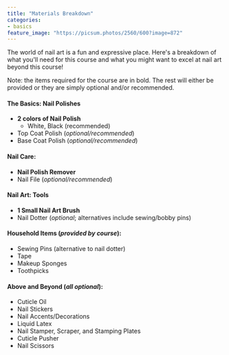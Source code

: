 ```yaml
---
title: "Materials Breakdown"
categories:
- basics
feature_image: "https://picsum.photos/2560/600?image=872"
---
```


The world of nail art is a fun and expressive place. Here's a breakdown of what you'll need for this course and what you might want to excel at nail art beyond this course!

Note: the items required for the course are in bold. The rest will either be provided or they are simply optional and/or recommended.

#### The Basics: Nail Polishes

- **2 colors of Nail Polish**
  - White, Black (recommended)
- Top Coat Polish (*optional/recommended*)
- Base Coat Polish (*optional/recommended*)

#### Nail Care:

- **Nail Polish Remover**
- Nail File (*optional/recommended*)

#### Nail Art: Tools

- **1 Small Nail Art Brush**
- Nail Dotter (*optional*; alternatives include sewing/bobby pins)

#### Household Items (*provided by course*):

- Sewing Pins (alternative to nail dotter)
- Tape
- Makeup Sponges
- Toothpicks

#### Above and Beyond (*all optional*):

- Cuticle Oil
- Nail Stickers
- Nail Accents/Decorations
- Liquid Latex
- Nail Stamper, Scraper, and Stamping Plates
- Cuticle Pusher
- Nail Scissors
